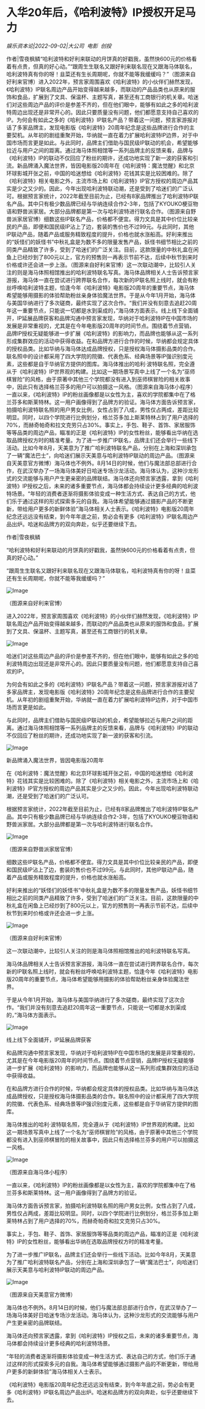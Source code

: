 # 入华20年后，《哈利波特》IP授权开足马力

*娱乐资本论|2022-09-02|大公司 
                                                电影 
                                                创投*

作者|雪夜枫鳞“哈利波特和好利来联动的月饼真的好戳我，虽然快600元的价格看着有点贵，但真的好心动。”“跟周生生联名又跟好利来联名现在又跟海马体联名，哈利波特真有你的呀！韭菜还有生长周期呢，你就不能等我缓缓吗？”（图源来自好利来官博）进入2022年，预言家周围喜欢《哈利波特》的小伙伴们赫然发现，《哈利波特》IP联名周边产品开始变得越来越多，而联动的产品品类也从原来的服饰和食品，扩展到了文具、保温杯、主题写真，甚至还有工商银行的机关章。哈迷们对这些周边产品的评价是参差不齐的，但在他们眼中，能够有如此之多的哈利波特周边出现还是非常开心的。因此只要质量没有问题，他们都愿意支持自己喜欢的IP。为何会有如此之多的《哈利波特》IP联名产品？带着这一问题，预言家游报对话了多家品牌主，发现电影版《哈利波特》20周年纪念是这些品牌进行合作的主要契机。从年初的剧组重聚开始，华纳就一直在着力扩展哈利波特IP边界，对于中国市场而言更是如此。与此同时，品牌主们借助与国民级IP联动的机会，希望能够拉近与用户之间的距离。通过海马体照相馆等一系列品牌主的反馈来看，品牌与《哈利波特》IP的联动不仅回应了粉丝的期许，还成功地实现了新一波的获客和引流。新品牌涌入魔法世界，皆因电影版20周年在《哈利波特：魔法觉醒》和北京环球影城开张之前，中国的哈迷想给《哈利波特》花钱其实是比较困难的。除了《哈利波特》相关电影之外，主流市场上和《哈利波特》IP官方授权的周边产品其实是少之又少的。因此，今年出现哈利波特联动潮，还是受到了哈迷们的广泛认可。根据预言家统计，2022年截至目前为止，已经有8家品牌推出了哈利波特IP联名产品。其中只有极少数品牌已经与华纳连续合作2-3年，包括了KYOUKO梗豆物语和野兽派家居。大部分品牌都是第一次与哈利波特进行联名合作。（图源来自野兽派家居官博）细数这些IP联名产品，价格都不便宜。得力文具是其中价位比较亲民的产品，即便和国民级IP沾上了边，套装的售价也不过99元。与此同时，其他IP联动产品，随着产品或服务精致程度的提升，价格也就水涨船高。好利来推出的“妖怪们的妖怪书”中秋礼盒是为数不多的限量发售产品，妖怪书细节相比之前的同类产品精致了许多，受到了哈迷们的广泛关注。目前，这款限量的中秋礼盒在闲鱼上已经炒到了800元以上，官方的预售则一再表示节前不达，后续中秋节到来时价格或许还会进一步上涨。（图源来自好利来官博）这一次联动潮中，比较引人关注的则是海马体照相馆推出的哈利波特联名写真。海马体品牌相关人士告诉预言家游报，海马体一直在尝试进行跨界联名合作，每次新的IP联名照上线时，就会有粉丝呼唤哈利波特主题，恰逢今年《哈利波特》电影版20周年的重要节点，海马体希望能够用摄影的体验帮助粉丝亲身体验魔法世界。于是从今年1月开始，海马体与美国华纳进行了多次磋商，最终实现了这次合作。“我们并没有刻意去追赶20周年这一重要节点，只能说一切都是水到渠成的，”海马体方面表示。线上线下全面铺开，IP延展品牌获客和品牌沟通中预言家发现，华纳对于哈利波特IP在中国市场的发展是非常重视的，尤其是在今年电影版20周年的时间节点。围绕着节点营销，品牌IP授权无疑能够进一步扩展《哈利波特》的影响力，而品牌也能够从这一系列形成集群效应的活动中获得收益。在和品牌方进行合作的时候，华纳都会规定具体的授权品类。比如华纳与海马体达成品牌授权，只是授权海马体摄影品类的合作。联名照中的设计都采用了四大学院的院徽、代表色系、经典场景等IP强识别度元素，这些都是自于华纳官方提供的图库。海马体推出的哈利·波特联名照，完全遵从于《哈利波特》IP世界观的构建。比如这一期场景写真中上线了一个名为“巫师棋冒险”的风格，由于原著中其他三个学院都没有进入到巫师棋冒险的相关故事中，因此只有选择格兰芬多的用户可以拍摄这一风格。（图源来自海马体小程序）一直以来，《哈利波特》IP的粉丝画像都是以女性为主，喜欢的学院都集中在了格兰芬多和斯莱特林。这一用户画像得到了品牌方的验证。海马体方面告诉预言家，拍摄哈利波特联名照的用户男女比例，女性占到了八成，男性仅占两成，差距比较明显。同时，以四个学院进行比例划分，格兰芬多加上斯莱特林占到了用户选择的70%，而赫奇帕奇和拉文克劳只占30%。事实上，手包、鞋子、首饰、家居服饰等等品类的周边产品，瞄准的正是《哈利波特》IP的女性粉丝，能够看出华纳在选取品牌授权方时的精准考量。为了进一步推广IP联名，品牌主们还会举行一些线下活动。比如今年8月，天美意为了推广哈利波特联名产品，分别在上海和深圳承包了一辆“魔法巴士”，向哈迷们展示天美意与哈利波特IP联动的周边产品。（图源来自天美意官方微博）海马体也不例外。8月14日的时候，他们与魔法部总部进行合作，在武汉举办了一场海马体美好日哈迷专场沙龙活动。海马体认为，这种沙龙形式的交流能够与用户产生更亲密的品牌联结。海马体还向预言家透露，拿到《哈利波特》IP授权之后，未来的诸多重要节点，海马体都会持续设计更多经典的哈利波特场景。“年轻的消费者逐渐将摄影体验变成一种生活方式、表达自己的方式，他们乐于通过这样的形式探索多元的自我。海马体希望能够通过摄影产品的不断更新，带给用户更多的新鲜体验”海马体相关人士表示。《哈利波特》电影版20周年纪念还远远没有结束，到今年年底之前，势必会有更多《哈利波特》IP联名周边产品出炉。哈迷和品牌方的双向奔赴，似乎还要继续下去。

作者|雪夜枫鳞

“哈利波特和好利来联动的月饼真的好戳我，虽然快600元的价格看着有点贵，但真的好心动。”

“跟周生生联名又跟好利来联名现在又跟海马体联名，哈利波特真有你的呀！韭菜还有生长周期呢，你就不能等我缓缓吗？”

![Image](https://p3-sign.toutiaoimg.com/tos-cn-i-qvj2lq49k0/c4a8f637542f4519a943262fa8ab805a~noop.image?_iz=58558&from=article.pc_detail&x-expires=1662707286&x-signature=nS93OpIGEx8SQt%2Bukd9hU9oCPc8%3D)

（图源来自好利来官博）

进入2022年，预言家周围喜欢《哈利波特》的小伙伴们赫然发现，《哈利波特》IP联名周边产品开始变得越来越多，而联动的产品品类也从原来的服饰和食品，扩展到了文具、保温杯、主题写真，甚至还有工商银行的机关章。

![Image](https://p3-sign.toutiaoimg.com/tos-cn-i-qvj2lq49k0/49bfadc0847f4424aaa10f340bf08948~noop.image?_iz=58558&from=article.pc_detail&x-expires=1662707286&x-signature=o5WCIVey2PIrJItjyEKnvj%2B860Y%3D)

哈迷们对这些周边产品的评价是参差不齐的，但在他们眼中，能够有如此之多的哈利波特周边出现还是非常开心的。因此只要质量没有问题，他们都愿意支持自己喜欢的IP。

为何会有如此之多的《哈利波特》IP联名产品？带着这一问题，预言家游报对话了多家品牌主，发现电影版《哈利波特》20周年纪念是这些品牌进行合作的主要契机。从年初的剧组重聚开始，华纳就一直在着力扩展哈利波特IP边界，对于中国市场而言更是如此。

与此同时，品牌主们借助与国民级IP联动的机会，希望能够拉近与用户之间的距离。通过海马体照相馆等一系列品牌主的反馈来看，品牌与《哈利波特》IP的联动不仅回应了粉丝的期许，还成功地实现了新一波的获客和引流。

![Image](https://p3-sign.toutiaoimg.com/tos-cn-i-qvj2lq49k0/2c662a8967fb4805ad9c183bf90bbe40~noop.image?_iz=58558&from=article.pc_detail&x-expires=1662707286&x-signature=FQNyEiQluJS07AVDiv3tMFsvSoE%3D)

新品牌涌入魔法世界，皆因电影版20周年

在《哈利波特：魔法觉醒》和北京环球影城开张之前，中国的哈迷想给《哈利波特》花钱其实是比较困难的。除了《哈利波特》相关电影之外，主流市场上和《哈利波特》IP官方授权的周边产品其实是少之又少的。因此，今年出现哈利波特联动潮，还是受到了哈迷们的广泛认可。

根据预言家统计，2022年截至目前为止，已经有8家品牌推出了哈利波特IP联名产品。其中只有极少数品牌已经与华纳连续合作2-3年，包括了KYOUKO梗豆物语和野兽派家居。大部分品牌都是第一次与哈利波特进行联名合作。

![Image](https://p3-sign.toutiaoimg.com/tos-cn-i-qvj2lq49k0/f556c618e4624a15b366287d4dd6f4a5~noop.image?_iz=58558&from=article.pc_detail&x-expires=1662707286&x-signature=c5u%2F5O0ItK6rCG69h303sLQsZRg%3D)

（图源来自野兽派家居官博）

细数这些IP联名产品，价格都不便宜。得力文具是其中价位比较亲民的产品，即便和国民级IP沾上了边，套装的售价也不过99元。与此同时，其他IP联动产品，随着产品或服务精致程度的提升，价格也就水涨船高。

好利来推出的“妖怪们的妖怪书”中秋礼盒是为数不多的限量发售产品，妖怪书细节相比之前的同类产品精致了许多，受到了哈迷们的广泛关注。目前，这款限量的中秋礼盒在闲鱼上已经炒到了800元以上，官方的预售则一再表示节前不达，后续中秋节到来时价格或许还会进一步上涨。

![Image](https://p3-sign.toutiaoimg.com/tos-cn-i-qvj2lq49k0/f15937057dc943a39027d4857f0acbc0~noop.image?_iz=58558&from=article.pc_detail&x-expires=1662707286&x-signature=rylzOR1ZF41UM6w%2FG1KByMzi8n0%3D)

（图源来自好利来官博）

这一次联动潮中，比较引人关注的则是海马体照相馆推出的哈利波特联名写真。

海马体品牌相关人士告诉预言家游报，海马体一直在尝试进行跨界联名合作，每次新的IP联名照上线时，就会有粉丝呼唤哈利波特主题，恰逢今年《哈利波特》电影版20周年的重要节点，海马体希望能够用摄影的体验帮助粉丝亲身体验魔法世界。

于是从今年1月开始，海马体与美国华纳进行了多次磋商，最终实现了这次合作。“我们并没有刻意去追赶20周年这一重要节点，只能说一切都是水到渠成的，”海马体方面表示。

![Image](https://p3-sign.toutiaoimg.com/tos-cn-i-qvj2lq49k0/e5cdaab95ecc46869b01beec93d6cabf~noop.image?_iz=58558&from=article.pc_detail&x-expires=1662707286&x-signature=dHCb3ksaDt1%2BYsRJFK1AEg3YHBM%3D)

线上线下全面铺开，IP延展品牌获客

和品牌沟通中预言家发现，华纳对于哈利波特IP在中国市场的发展是非常重视的，尤其是在今年电影版20周年的时间节点。围绕着节点营销，品牌IP授权无疑能够进一步扩展《哈利波特》的影响力，而品牌也能够从这一系列形成集群效应的活动中获得收益。

在和品牌方进行合作的时候，华纳都会规定具体的授权品类。比如华纳与海马体达成品牌授权，只是授权海马体摄影品类的合作。联名照中的设计都采用了四大学院的院徽、代表色系、经典场景等IP强识别度元素，这些都是自于华纳官方提供的图库。

海马体推出的哈利·波特联名照，完全遵从于《哈利波特》IP世界观的构建。比如这一期场景写真中上线了一个名为“巫师棋冒险”的风格，由于原著中其他三个学院都没有进入到巫师棋冒险的相关故事中，因此只有选择格兰芬多的用户可以拍摄这一风格。

![Image](https://p3-sign.toutiaoimg.com/tos-cn-i-qvj2lq49k0/894543bd6e5a42fb91edab875561715f~noop.image?_iz=58558&from=article.pc_detail&x-expires=1662707286&x-signature=XwFZjgItHaYD7R4SmLe%2BOXGTnC0%3D)

（图源来自海马体小程序）

一直以来，《哈利波特》IP的粉丝画像都是以女性为主，喜欢的学院都集中在了格兰芬多和斯莱特林。这一用户画像得到了品牌方的验证。

海马体方面告诉预言家，拍摄哈利波特联名照的用户男女比例，女性占到了八成，男性仅占两成，差距比较明显。同时，以四个学院进行比例划分，格兰芬多加上斯莱特林占到了用户选择的70%，而赫奇帕奇和拉文克劳只占30%。

事实上，手包、鞋子、首饰、家居服饰等等品类的周边产品，瞄准的正是《哈利波特》IP的女性粉丝，能够看出华纳在选取品牌授权方时的精准考量。

为了进一步推广IP联名，品牌主们还会举行一些线下活动。比如今年8月，天美意为了推广哈利波特联名产品，分别在上海和深圳承包了一辆“魔法巴士”，向哈迷们展示天美意与哈利波特IP联动的周边产品。

![Image](https://p3-sign.toutiaoimg.com/tos-cn-i-qvj2lq49k0/63ab875c8ccf4bf59299e86d5f55d6ce~noop.image?_iz=58558&from=article.pc_detail&x-expires=1662707286&x-signature=CC0aXc90hFRWjKCYXMhckbARl%2B8%3D)

（图源来自天美意官方微博）

海马体也不例外。8月14日的时候，他们与魔法部总部进行合作，在武汉举办了一场海马体美好日哈迷专场沙龙活动。海马体认为，这种沙龙形式的交流能够与用户产生更亲密的品牌联结。

海马体还向预言家透露，拿到《哈利波特》IP授权之后，未来的诸多重要节点，海马体都会持续设计更多经典的哈利波特场景。

“年轻的消费者逐渐将摄影体验变成一种生活方式、表达自己的方式，他们乐于通过这样的形式探索多元的自我。海马体希望能够通过摄影产品的不断更新，带给用户更多的新鲜体验”海马体相关人士表示。

《哈利波特》电影版20周年纪念还远远没有结束，到今年年底之前，势必会有更多《哈利波特》IP联名周边产品出炉。哈迷和品牌方的双向奔赴，似乎还要继续下去。

